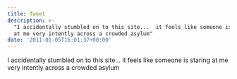 ```yaml
---
title: Tweet
description: >-
  "I accidentally stumbled on to this site...  it feels like someone is staring
  at me very intently across a crowded asylum"
date: '2011-01-05T16:01:37+00:00'
---
```

I accidentally stumbled on to this site...  it feels like someone is staring at me very intently across a crowded asylum
